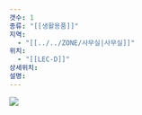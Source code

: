 ```yaml
---
갯수: 1
종류: "[[생활용품]]"
지역:
  - "[[../../ZONE/사무실|사무실]]"
위치:
  - "[[LEC-D]]"
상세위치: 
설명:
---
```

![](http://192.168.50.22/devices/250507_IMG_0017.jpg)
